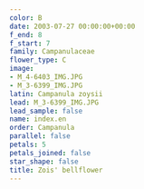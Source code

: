 ```yaml
---
color: B
date: 2003-07-27 00:00:00+00:00
f_end: 8
f_start: 7
family: Campanulaceae
flower_type: C
image:
- M_4-6403_IMG.JPG
- M_3-6399_IMG.JPG
latin: Campanula zoysii
lead: M_3-6399_IMG.JPG
lead_sample: false
name: index.en
order: Campanula
parallel: false
petals: 5
petals_joined: false
star_shape: false
title: Zois' bellflower
---
```

